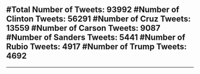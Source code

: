 #Total Number of Tweets: 93992 
#Number of Clinton Tweets: 56291
#Number of Cruz Tweets: 13559
#Number of Carson Tweets: 9087
#Number of Sanders Tweets: 5441
#Number of Rubio Tweets: 4917
#Number of Trump Tweets: 4692
---
---
